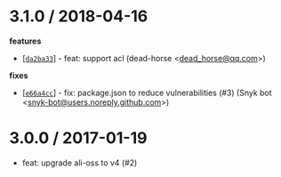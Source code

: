 
3.1.0 / 2018-04-16
==================

**features**
  * [[`da2ba33`](git@github.com:node-modules/oss-syncer/commit/da2ba3313ffa58401ac8313ee04c36793d5eacf8)] - feat: support acl (dead-horse <<dead_horse@qq.com>>)

**fixes**
  * [[`e66a4cc`](git@github.com:node-modules/oss-syncer/commit/e66a4cc2b348a6a77cc098c292fd22ca17bf5e2f)] - fix: package.json to reduce vulnerabilities (#3) (Snyk bot <<snyk-bot@users.noreply.github.com>>)

3.0.0 / 2017-01-19
==================

  * feat: upgrade ali-oss to v4 (#2)
